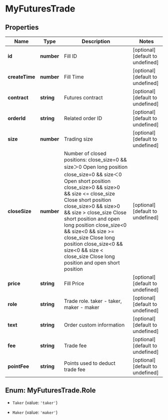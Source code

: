 # MyFuturesTrade

## Properties

Name | Type | Description | Notes
------------ | ------------- | ------------- | -------------
**id** | **number** | Fill ID | [optional] [default to undefined]
**createTime** | **number** | Fill Time | [optional] [default to undefined]
**contract** | **string** | Futures contract | [optional] [default to undefined]
**orderId** | **string** | Related order ID | [optional] [default to undefined]
**size** | **number** | Trading size | [optional] [default to undefined]
**closeSize** | **number** | Number of closed positions:  close_size&#x3D;0 &amp;&amp; size＞0 Open long position close_size&#x3D;0 &amp;&amp; size＜0 Open short position close_size&gt;0 &amp;&amp; size&gt;0 &amp;&amp; size &lt;&#x3D; close_size Close short position close_size&gt;0 &amp;&amp; size&gt;0 &amp;&amp; size &gt; close_size Close short position and open long position close_size&lt;0 &amp;&amp; size&lt;0 &amp;&amp; size &gt;&#x3D; close_size Close long position close_size&lt;0 &amp;&amp; size&lt;0 &amp;&amp; size &lt; close_size Close long position and open short position | [optional] [default to undefined]
**price** | **string** | Fill Price | [optional] [default to undefined]
**role** | **string** | Trade role. taker - taker, maker - maker | [optional] [default to undefined]
**text** | **string** | Order custom information | [optional] [default to undefined]
**fee** | **string** | Trade fee | [optional] [default to undefined]
**pointFee** | **string** | Points used to deduct trade fee | [optional] [default to undefined]

## Enum: MyFuturesTrade.Role

* `Taker` (value: `'taker'`)

* `Maker` (value: `'maker'`)


